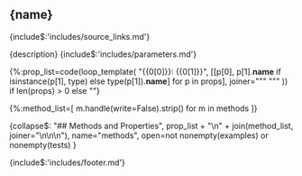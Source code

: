 ## <a id="{id}">{name}</a> 

{include$:'includes/source_links.md'}

{description}
{include$:'includes/parameters.md'}

{%:prop_list=code(loop_template(
    "{{0[0]}}: {{0[1]}}",
    [[p[0], p[1].__name__ if isinstance(p[1], type) else type(p[1]).__name__] for p in props],
    joiner="""
"""
)) if len(props) > 0 else ""}

{%:method_list=[
    m.handle(write=False).strip()
    for m in methods
]}

{collapse$:
    "## Methods and Properties", 
    prop_list + "\n" + join(method_list, joiner="\n\n\n"),
    name="methods",
    open=not nonempty(examples) or nonempty(tests)
}

{include$:'includes/footer.md'}